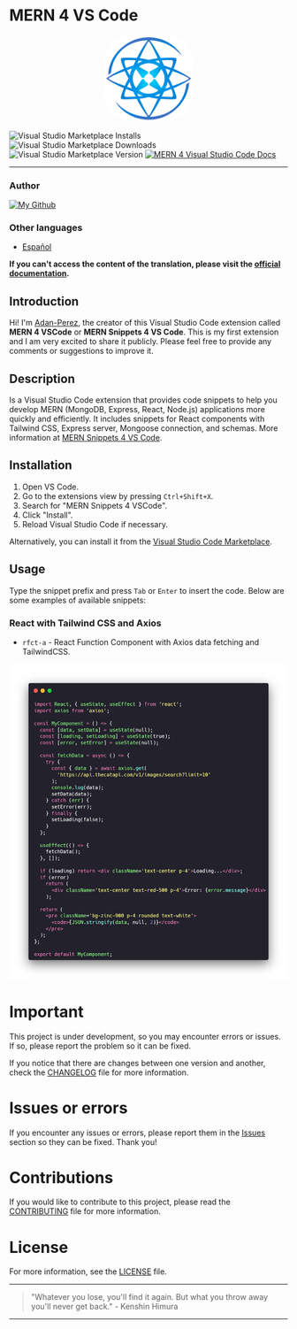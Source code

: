 # MERN 4 VS Code

<p align="center">
<a href="https://mern-snippets-4-vscode.netlify.app/docs/intro/" target="_blank">
<img src="./images/mern4vscode-logo.png" width="160" 
    style="border-radius: 50px"
  alt="MERN4VSC Logo" />
  </a>
</p>

![Visual Studio Marketplace Installs](https://img.shields.io/visual-studio-marketplace/i/AdanDev.mern-4-vscode-extension?style=for-the-badge)
![Visual Studio Marketplace Downloads](https://img.shields.io/visual-studio-marketplace/d/AdanDev.mern-4-vscode-extension?style=for-the-badge)
![Visual Studio Marketplace Version](https://img.shields.io/visual-studio-marketplace/v/AdanDev.mern-4-vscode-extension?style=for-the-badge)
[![MERN 4 Visual Studio Code Docs](https://img.shields.io/website?style=for-the-badge&up_color=green&up_message=MERN-4-VSCODE&url=https%3A%2F%2Fmern-snippets-4-vscode.netlify.app%2Fdocs%2Fintro%2F)](https://mern-snippets-4-vscode.netlify.app/docs/intro/)

---

### Author

[![My Github](https://skillicons.dev/icons?i=github&theme=light)](https://github.com/Adan-Perez)

### Other languages

- [Español](README_ES.md)

**If you can't access the content of the translation, please visit the [official documentation](https://mern-snippets-4-vscode.netlify.app/es/docs/intro/).**

## Introduction

Hi! I'm [Adan-Perez](https://github.com/Adan-Perez), the creator of this Visual Studio Code extension called **MERN 4 VSCode** or **MERN Snippets 4 VS Code**. This is my first extension and I am very excited to share it publicly. Please feel free to provide any comments or suggestions to improve it.

## Description

Is a Visual Studio Code extension that provides code snippets to help you develop MERN (MongoDB, Express, React, Node.js) applications more quickly and efficiently. It includes snippets for React components with Tailwind CSS, Express server, Mongoose connection, and schemas.
More information at [MERN Snippets 4 VS Code](https://mern-snippets-4-vscode.netlify.app/docs/intro/).

## Installation

1. Open VS Code.
2. Go to the extensions view by pressing `Ctrl+Shift+X`.
3. Search for "MERN Snippets 4 VSCode".
4. Click "Install".
5. Reload Visual Studio Code if necessary.

Alternatively, you can install it from the [Visual Studio Code Marketplace](https://marketplace.visualstudio.com/items?itemName=AdanDev.mern-4-vscode-extension).

## Usage

Type the snippet prefix and press `Tab` or `Enter` to insert the code. Below are some examples of available snippets:

### React with Tailwind CSS and Axios

- `rfct-a` - React Function Component with Axios data fetching and TailwindCSS.

![rfct-a](./images/example-snippet.png)

# Important

This project is under development, so you may encounter errors or issues. If so, please report the problem so it can be fixed.

If you notice that there are changes between one version and another, check the [CHANGELOG](CHANGELOG.md) file for more information.

# Issues or errors

If you encounter any issues or errors, please report them in the [Issues](https://github.com/Adan-Perez/mern-4-vscode/issues/new) section so they can be fixed. Thank you!

# Contributions

If you would like to contribute to this project, please read the [CONTRIBUTING](CONTRIBUTING.md) file for more information.

# License

For more information, see the [LICENSE](LICENSE.md) file.

---

> "Whatever you lose, you'll find it again. But what you throw away you'll never get back." - Kenshin Himura

---
